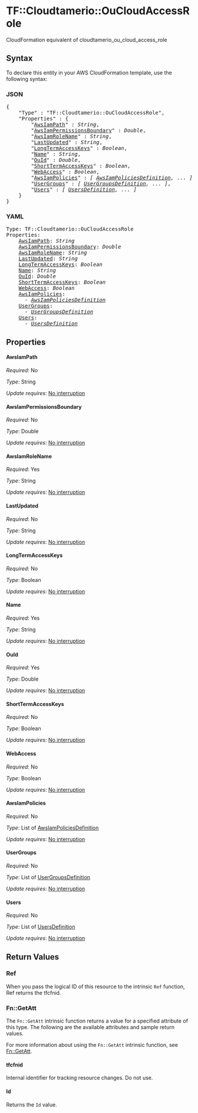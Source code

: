 # TF::Cloudtamerio::OuCloudAccessRole

CloudFormation equivalent of cloudtamerio_ou_cloud_access_role

## Syntax

To declare this entity in your AWS CloudFormation template, use the following syntax:

### JSON

<pre>
{
    "Type" : "TF::Cloudtamerio::OuCloudAccessRole",
    "Properties" : {
        "<a href="#awsiampath" title="AwsIamPath">AwsIamPath</a>" : <i>String</i>,
        "<a href="#awsiampermissionsboundary" title="AwsIamPermissionsBoundary">AwsIamPermissionsBoundary</a>" : <i>Double</i>,
        "<a href="#awsiamrolename" title="AwsIamRoleName">AwsIamRoleName</a>" : <i>String</i>,
        "<a href="#lastupdated" title="LastUpdated">LastUpdated</a>" : <i>String</i>,
        "<a href="#longtermaccesskeys" title="LongTermAccessKeys">LongTermAccessKeys</a>" : <i>Boolean</i>,
        "<a href="#name" title="Name">Name</a>" : <i>String</i>,
        "<a href="#ouid" title="OuId">OuId</a>" : <i>Double</i>,
        "<a href="#shorttermaccesskeys" title="ShortTermAccessKeys">ShortTermAccessKeys</a>" : <i>Boolean</i>,
        "<a href="#webaccess" title="WebAccess">WebAccess</a>" : <i>Boolean</i>,
        "<a href="#awsiampolicies" title="AwsIamPolicies">AwsIamPolicies</a>" : <i>[ <a href="awsiampoliciesdefinition.md">AwsIamPoliciesDefinition</a>, ... ]</i>,
        "<a href="#usergroups" title="UserGroups">UserGroups</a>" : <i>[ <a href="usergroupsdefinition.md">UserGroupsDefinition</a>, ... ]</i>,
        "<a href="#users" title="Users">Users</a>" : <i>[ <a href="usersdefinition.md">UsersDefinition</a>, ... ]</i>
    }
}
</pre>

### YAML

<pre>
Type: TF::Cloudtamerio::OuCloudAccessRole
Properties:
    <a href="#awsiampath" title="AwsIamPath">AwsIamPath</a>: <i>String</i>
    <a href="#awsiampermissionsboundary" title="AwsIamPermissionsBoundary">AwsIamPermissionsBoundary</a>: <i>Double</i>
    <a href="#awsiamrolename" title="AwsIamRoleName">AwsIamRoleName</a>: <i>String</i>
    <a href="#lastupdated" title="LastUpdated">LastUpdated</a>: <i>String</i>
    <a href="#longtermaccesskeys" title="LongTermAccessKeys">LongTermAccessKeys</a>: <i>Boolean</i>
    <a href="#name" title="Name">Name</a>: <i>String</i>
    <a href="#ouid" title="OuId">OuId</a>: <i>Double</i>
    <a href="#shorttermaccesskeys" title="ShortTermAccessKeys">ShortTermAccessKeys</a>: <i>Boolean</i>
    <a href="#webaccess" title="WebAccess">WebAccess</a>: <i>Boolean</i>
    <a href="#awsiampolicies" title="AwsIamPolicies">AwsIamPolicies</a>: <i>
      - <a href="awsiampoliciesdefinition.md">AwsIamPoliciesDefinition</a></i>
    <a href="#usergroups" title="UserGroups">UserGroups</a>: <i>
      - <a href="usergroupsdefinition.md">UserGroupsDefinition</a></i>
    <a href="#users" title="Users">Users</a>: <i>
      - <a href="usersdefinition.md">UsersDefinition</a></i>
</pre>

## Properties

#### AwsIamPath

_Required_: No

_Type_: String

_Update requires_: [No interruption](https://docs.aws.amazon.com/AWSCloudFormation/latest/UserGuide/using-cfn-updating-stacks-update-behaviors.html#update-no-interrupt)

#### AwsIamPermissionsBoundary

_Required_: No

_Type_: Double

_Update requires_: [No interruption](https://docs.aws.amazon.com/AWSCloudFormation/latest/UserGuide/using-cfn-updating-stacks-update-behaviors.html#update-no-interrupt)

#### AwsIamRoleName

_Required_: Yes

_Type_: String

_Update requires_: [No interruption](https://docs.aws.amazon.com/AWSCloudFormation/latest/UserGuide/using-cfn-updating-stacks-update-behaviors.html#update-no-interrupt)

#### LastUpdated

_Required_: No

_Type_: String

_Update requires_: [No interruption](https://docs.aws.amazon.com/AWSCloudFormation/latest/UserGuide/using-cfn-updating-stacks-update-behaviors.html#update-no-interrupt)

#### LongTermAccessKeys

_Required_: No

_Type_: Boolean

_Update requires_: [No interruption](https://docs.aws.amazon.com/AWSCloudFormation/latest/UserGuide/using-cfn-updating-stacks-update-behaviors.html#update-no-interrupt)

#### Name

_Required_: Yes

_Type_: String

_Update requires_: [No interruption](https://docs.aws.amazon.com/AWSCloudFormation/latest/UserGuide/using-cfn-updating-stacks-update-behaviors.html#update-no-interrupt)

#### OuId

_Required_: Yes

_Type_: Double

_Update requires_: [No interruption](https://docs.aws.amazon.com/AWSCloudFormation/latest/UserGuide/using-cfn-updating-stacks-update-behaviors.html#update-no-interrupt)

#### ShortTermAccessKeys

_Required_: No

_Type_: Boolean

_Update requires_: [No interruption](https://docs.aws.amazon.com/AWSCloudFormation/latest/UserGuide/using-cfn-updating-stacks-update-behaviors.html#update-no-interrupt)

#### WebAccess

_Required_: No

_Type_: Boolean

_Update requires_: [No interruption](https://docs.aws.amazon.com/AWSCloudFormation/latest/UserGuide/using-cfn-updating-stacks-update-behaviors.html#update-no-interrupt)

#### AwsIamPolicies

_Required_: No

_Type_: List of <a href="awsiampoliciesdefinition.md">AwsIamPoliciesDefinition</a>

_Update requires_: [No interruption](https://docs.aws.amazon.com/AWSCloudFormation/latest/UserGuide/using-cfn-updating-stacks-update-behaviors.html#update-no-interrupt)

#### UserGroups

_Required_: No

_Type_: List of <a href="usergroupsdefinition.md">UserGroupsDefinition</a>

_Update requires_: [No interruption](https://docs.aws.amazon.com/AWSCloudFormation/latest/UserGuide/using-cfn-updating-stacks-update-behaviors.html#update-no-interrupt)

#### Users

_Required_: No

_Type_: List of <a href="usersdefinition.md">UsersDefinition</a>

_Update requires_: [No interruption](https://docs.aws.amazon.com/AWSCloudFormation/latest/UserGuide/using-cfn-updating-stacks-update-behaviors.html#update-no-interrupt)

## Return Values

### Ref

When you pass the logical ID of this resource to the intrinsic `Ref` function, Ref returns the tfcfnid.

### Fn::GetAtt

The `Fn::GetAtt` intrinsic function returns a value for a specified attribute of this type. The following are the available attributes and sample return values.

For more information about using the `Fn::GetAtt` intrinsic function, see [Fn::GetAtt](https://docs.aws.amazon.com/AWSCloudFormation/latest/UserGuide/intrinsic-function-reference-getatt.html).

#### tfcfnid

Internal identifier for tracking resource changes. Do not use.

#### Id

Returns the <code>Id</code> value.

